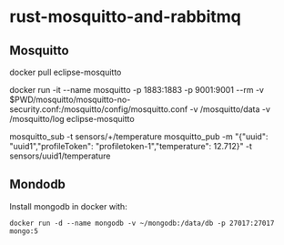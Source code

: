 # rust-mosquitto-and-rabbitmq

## Mosquitto

docker pull eclipse-mosquitto

docker run -it --name mosquitto -p 1883:1883 -p 9001:9001 --rm -v $PWD/mosquitto/mosquitto-no-security.conf:/mosquitto/config/mosquitto.conf -v /mosquitto/data -v /mosquitto/log eclipse-mosquitto

mosquitto_sub -t sensors/+/temperature
mosquitto_pub -m "{\"uuid\": \"uuid1\",\"profileToken\": \"profiletoken-1\",\"temperature\": 12.712}" -t sensors/uuid1/temperature


## Mondodb

Install mongodb in docker with:

```
docker run -d --name mongodb -v ~/mongodb:/data/db -p 27017:27017 mongo:5
```